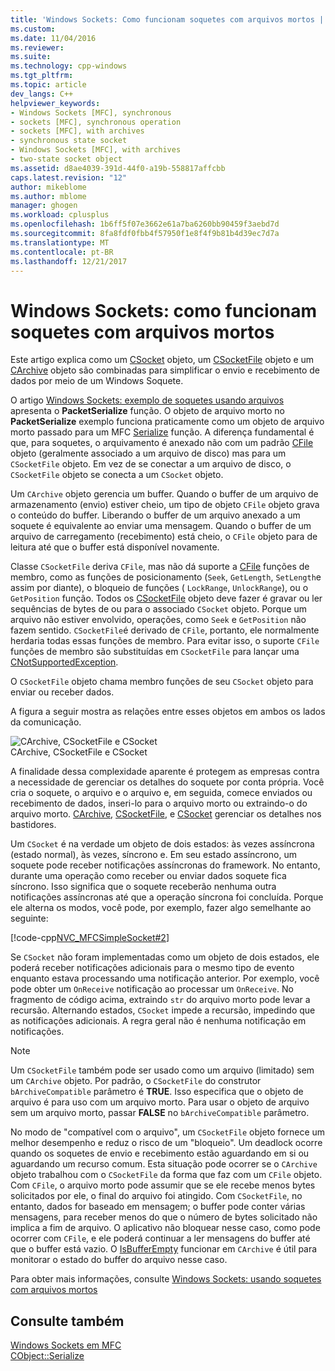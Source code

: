 ```yaml
---
title: 'Windows Sockets: Como funcionam soquetes com arquivos mortos | Microsoft Docs'
ms.custom: 
ms.date: 11/04/2016
ms.reviewer: 
ms.suite: 
ms.technology: cpp-windows
ms.tgt_pltfrm: 
ms.topic: article
dev_langs: C++
helpviewer_keywords:
- Windows Sockets [MFC], synchronous
- sockets [MFC], synchronous operation
- sockets [MFC], with archives
- synchronous state socket
- Windows Sockets [MFC], with archives
- two-state socket object
ms.assetid: d8ae4039-391d-44f0-a19b-558817affcbb
caps.latest.revision: "12"
author: mikeblome
ms.author: mblome
manager: ghogen
ms.workload: cplusplus
ms.openlocfilehash: 1b6ff5f07e3662e61a7ba6260bb90459f3aebd7d
ms.sourcegitcommit: 8fa8fdf0fbb4f57950f1e8f4f9b81b4d39ec7d7a
ms.translationtype: MT
ms.contentlocale: pt-BR
ms.lasthandoff: 12/21/2017
---
```

# <a name="windows-sockets-how-sockets-with-archives-work"></a>Windows Sockets: como funcionam soquetes com arquivos mortos
Este artigo explica como um [CSocket](../mfc/reference/csocket-class.md) objeto, um [CSocketFile](../mfc/reference/csocketfile-class.md) objeto e um [CArchive](../mfc/reference/carchive-class.md) objeto são combinadas para simplificar o envio e recebimento de dados por meio de um Windows Soquete.  
  
 O artigo [Windows Sockets: exemplo de soquetes usando arquivos](../mfc/windows-sockets-example-of-sockets-using-archives.md) apresenta o **PacketSerialize** função. O objeto de arquivo morto no **PacketSerialize** exemplo funciona praticamente como um objeto de arquivo morto passado para um MFC [Serialize](../mfc/reference/cobject-class.md#serialize) função. A diferença fundamental é que, para soquetes, o arquivamento é anexado não com um padrão [CFile](../mfc/reference/cfile-class.md) objeto (geralmente associado a um arquivo de disco) mas para um `CSocketFile` objeto. Em vez de se conectar a um arquivo de disco, o `CSocketFile` objeto se conecta a um `CSocket` objeto.  
  
 Um `CArchive` objeto gerencia um buffer. Quando o buffer de um arquivo de armazenamento (envio) estiver cheio, um tipo de objeto `CFile` objeto grava o conteúdo do buffer. Liberando o buffer de um arquivo anexado a um soquete é equivalente ao enviar uma mensagem. Quando o buffer de um arquivo de carregamento (recebimento) está cheio, o `CFile` objeto para de leitura até que o buffer está disponível novamente.  
  
 Classe `CSocketFile` deriva `CFile`, mas não dá suporte a [CFile](../mfc/reference/cfile-class.md) funções de membro, como as funções de posicionamento (`Seek`, `GetLength`, `SetLength`e assim por diante), o bloqueio de funções ( `LockRange`, `UnlockRange`), ou o `GetPosition` função. Todos os [CSocketFile](../mfc/reference/csocketfile-class.md) objeto deve fazer é gravar ou ler sequências de bytes de ou para o associado `CSocket` objeto. Porque um arquivo não estiver envolvido, operações, como `Seek` e `GetPosition` não fazem sentido. `CSocketFile`é derivado de `CFile`, portanto, ele normalmente herdaria todas essas funções de membro. Para evitar isso, o suporte `CFile` funções de membro são substituídas em `CSocketFile` para lançar uma [CNotSupportedException](../mfc/reference/cnotsupportedexception-class.md).  
  
 O `CSocketFile` objeto chama membro funções de seu `CSocket` objeto para enviar ou receber dados.  
  
 A figura a seguir mostra as relações entre esses objetos em ambos os lados da comunicação.  
  
 ![CArchive, CSocketFile e CSocket](../mfc/media/vc38ia1.gif "vc38ia1")  
CArchive, CSocketFile e CSocket  
  
 A finalidade dessa complexidade aparente é protegem as empresas contra a necessidade de gerenciar os detalhes do soquete por conta própria. Você cria o soquete, o arquivo e o arquivo e, em seguida, comece enviados ou recebimento de dados, inseri-lo para o arquivo morto ou extraindo-o do arquivo morto. [CArchive](../mfc/reference/carchive-class.md), [CSocketFile](../mfc/reference/csocketfile-class.md), e [CSocket](../mfc/reference/csocket-class.md) gerenciar os detalhes nos bastidores.  
  
 Um `CSocket` é na verdade um objeto de dois estados: às vezes assíncrona (estado normal), às vezes, síncrono e. Em seu estado assíncrono, um soquete pode receber notificações assíncronas do framework. No entanto, durante uma operação como receber ou enviar dados soquete fica síncrono. Isso significa que o soquete receberão nenhuma outra notificações assíncronas até que a operação síncrona foi concluída. Porque ele alterna os modos, você pode, por exemplo, fazer algo semelhante ao seguinte:  
  
 [!code-cpp[NVC_MFCSimpleSocket#2](../mfc/codesnippet/cpp/windows-sockets-how-sockets-with-archives-work_1.cpp)]  
  
 Se `CSocket` não foram implementadas como um objeto de dois estados, ele poderá receber notificações adicionais para o mesmo tipo de evento enquanto estava processando uma notificação anterior. Por exemplo, você pode obter um `OnReceive` notificação ao processar um `OnReceive`. No fragmento de código acima, extraindo `str` do arquivo morto pode levar a recursão. Alternando estados, `CSocket` impede a recursão, impedindo que as notificações adicionais. A regra geral não é nenhuma notificação em notificações.  
  
> [!NOTE]
>  Um `CSocketFile` também pode ser usado como um arquivo (limitado) sem um `CArchive` objeto. Por padrão, o `CSocketFile` do construtor `bArchiveCompatible` parâmetro é **TRUE**. Isso especifica que o objeto de arquivo é para uso com um arquivo morto. Para usar o objeto de arquivo sem um arquivo morto, passar **FALSE** no `bArchiveCompatible` parâmetro.  
  
 No modo de "compatível com o arquivo", um `CSocketFile` objeto fornece um melhor desempenho e reduz o risco de um "bloqueio". Um deadlock ocorre quando os soquetes de envio e recebimento estão aguardando em si ou aguardando um recurso comum. Esta situação pode ocorrer se o `CArchive` objeto trabalhou com o `CSocketFile` da forma que faz com um `CFile` objeto. Com `CFile`, o arquivo morto pode assumir que se ele recebe menos bytes solicitados por ele, o final do arquivo foi atingido. Com `CSocketFile`, no entanto, dados for baseado em mensagem; o buffer pode conter várias mensagens, para receber menos do que o número de bytes solicitado não implica a fim de arquivo. O aplicativo não bloquear nesse caso, como pode ocorrer com `CFile`, e ele poderá continuar a ler mensagens do buffer até que o buffer está vazio. O [IsBufferEmpty](../mfc/reference/carchive-class.md#isbufferempty) funcionar em `CArchive` é útil para monitorar o estado do buffer do arquivo nesse caso.  
  
 Para obter mais informações, consulte [Windows Sockets: usando soquetes com arquivos mortos](../mfc/windows-sockets-using-sockets-with-archives.md)  
  
## <a name="see-also"></a>Consulte também  
 [Windows Sockets em MFC](../mfc/windows-sockets-in-mfc.md)   
 [CObject::Serialize](../mfc/reference/cobject-class.md#serialize)

